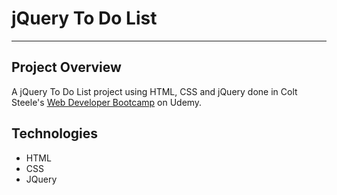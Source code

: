 # jQuery To Do List

---

## Project Overview

A jQuery To Do List project using HTML, CSS and jQuery done in Colt Steele's [Web Developer Bootcamp](https://www.udemy.com/the-web-developer-bootcamp/) on Udemy.

## Technologies

- HTML
- CSS
- JQuery